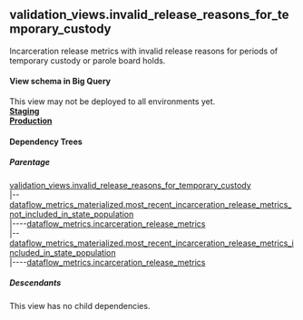 ## validation_views.invalid_release_reasons_for_temporary_custody
 Incarceration release metrics with invalid release reasons for periods of
    temporary custody or parole board holds.

#### View schema in Big Query
This view may not be deployed to all environments yet.<br/>
[**Staging**](https://console.cloud.google.com/bigquery?pli=1&p=recidiviz-staging&page=table&project=recidiviz-staging&d=validation_views&t=invalid_release_reasons_for_temporary_custody)
<br/>
[**Production**](https://console.cloud.google.com/bigquery?pli=1&p=recidiviz-123&page=table&project=recidiviz-123&d=validation_views&t=invalid_release_reasons_for_temporary_custody)
<br/>

#### Dependency Trees

##### Parentage
[validation_views.invalid_release_reasons_for_temporary_custody](../validation_views/invalid_release_reasons_for_temporary_custody.md) <br/>
|--[dataflow_metrics_materialized.most_recent_incarceration_release_metrics_not_included_in_state_population](../dataflow_metrics_materialized/most_recent_incarceration_release_metrics_not_included_in_state_population.md) <br/>
|----[dataflow_metrics.incarceration_release_metrics](../../metrics/incarceration/incarceration_release_metrics.md) <br/>
|--[dataflow_metrics_materialized.most_recent_incarceration_release_metrics_included_in_state_population](../dataflow_metrics_materialized/most_recent_incarceration_release_metrics_included_in_state_population.md) <br/>
|----[dataflow_metrics.incarceration_release_metrics](../../metrics/incarceration/incarceration_release_metrics.md) <br/>


##### Descendants
This view has no child dependencies.
